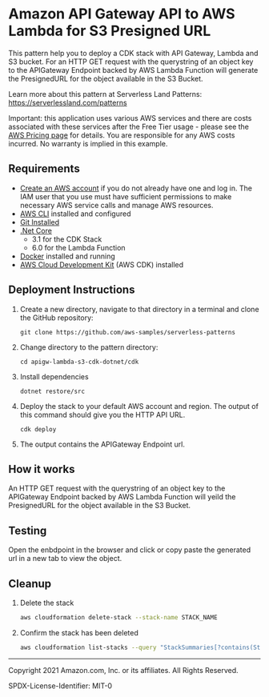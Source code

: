 # Amazon API Gateway API to AWS Lambda for S3 Presigned URL

This pattern help you to deploy a CDK stack with API Gateway, Lambda and S3 bucket. For an HTTP GET request with the querystring of an object key to the APIGateway Endpoint backed by AWS Lambda Function will generate the PresignedURL for the object available in the S3 Bucket.

Learn more about this pattern at Serverless Land Patterns: https://serverlessland.com/patterns

Important: this application uses various AWS services and there are costs associated with these services after the Free Tier usage - please see the [AWS Pricing page](https://aws.amazon.com/pricing/) for details. You are responsible for any AWS costs incurred. No warranty is implied in this example.

## Requirements

* [Create an AWS account](https://portal.aws.amazon.com/gp/aws/developer/registration/index.html) if you do not already have one and log in. The IAM user that you use must have sufficient permissions to make necessary AWS service calls and manage AWS resources.
* [AWS CLI](https://docs.aws.amazon.com/cli/latest/userguide/install-cliv2.html) installed and configured
* [Git Installed](https://git-scm.com/book/en/v2/Getting-Started-Installing-Git)
* [.Net Core](https://dotnet.microsoft.com/en-us/download/dotnet)
    - 3.1 for the CDK Stack
    - 6.0 for the Lambda Function
* [Docker](https://docs.docker.com/get-docker/) installed and running
* [AWS Cloud Development Kit](https://docs.aws.amazon.com/cdk/latest/guide/cli.html) (AWS CDK) installed

## Deployment Instructions

1. Create a new directory, navigate to that directory in a terminal and clone the GitHub repository:
    ``` 
    git clone https://github.com/aws-samples/serverless-patterns
    ```
2. Change directory to the pattern directory:
    ```
    cd apigw-lambda-s3-cdk-dotnet/cdk
    ```
3. Install dependencies
    ```
    dotnet restore/src
    ```

4. Deploy the stack to your default AWS account and region. The output of this command should give you the HTTP API URL.
    ```
    cdk deploy
    ```
5. The output contains the APIGateway Endpoint url.

## How it works

An HTTP GET request with the querystring of an object key to the APIGateway Endpoint backed by AWS Lambda Function will yeild the PresignedURL for the object available in the S3 Bucket.


## Testing

Open the enbdpoint in the browser and click or copy paste the generated url in a new tab to view the object.

## Cleanup
 
1. Delete the stack
    ```bash
    aws cloudformation delete-stack --stack-name STACK_NAME
    ```
1. Confirm the stack has been deleted
    ```bash
    aws cloudformation list-stacks --query "StackSummaries[?contains(StackName,'STACK_NAME')].StackStatus"
    ```
----
Copyright 2021 Amazon.com, Inc. or its affiliates. All Rights Reserved.

SPDX-License-Identifier: MIT-0
